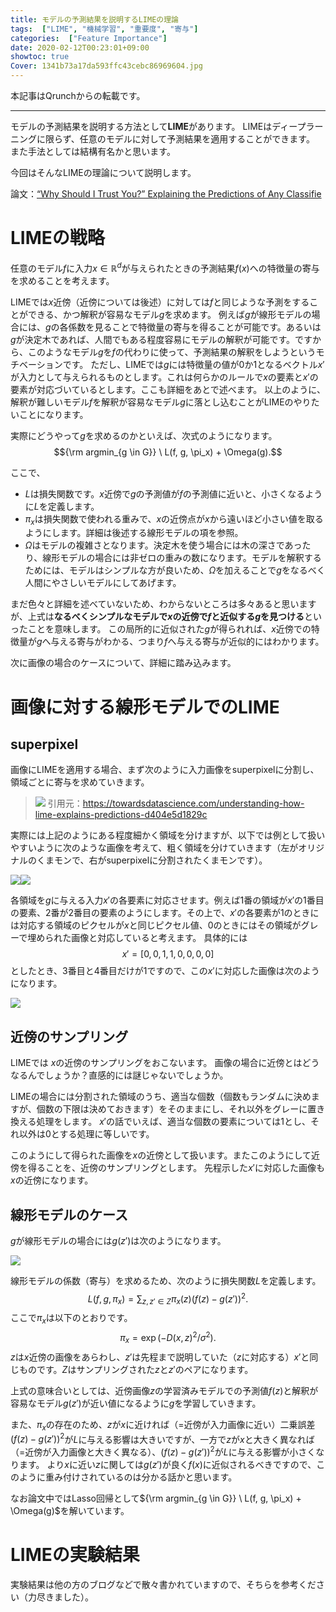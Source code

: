 ```yaml
---
title: モデルの予測結果を説明するLIMEの理論
tags:  ["LIME", "機械学習", "重要度", "寄与"]
categories:  ["Feature Importance"]
date: 2020-02-12T00:23:01+09:00
showtoc: true
Cover: 1341b73a17da593ffc43cebc86969604.jpg
---
```


本記事はQrunchからの転載です。
___

モデルの予測結果を説明する方法として**LIME**があります。
LIMEはディープラーニングに限らず、任意のモデルに対して予測結果を適用することができます。
また手法としては結構有名かと思います。

今回はそんなLIMEの理論について説明します。

論文：[“Why Should I Trust You?” Explaining the Predictions of Any Classifie](https://www.kdd.org/kdd2016/papers/files/rfp0573-ribeiroA.pdf)

# LIMEの戦略
任意のモデル$f$に入力$x \in \mathbb{R}^d$が与えられたときの予測結果$f(x)$への特徴量の寄与を求めることを考えます。

LIMEでは$x$近傍（近傍については後述）に対しては$f$と同じような予測をすることができる、かつ解釈が容易なモデル$g$を求めます。
例えば$g$が線形モデルの場合には、$g$の各係数を見ることで特徴量の寄与を得ることが可能です。あるいは$g$が決定木であれば、人間でもある程度容易にモデルの解釈が可能です。ですから、このようなモデル$g$を$f$の代わりに使って、予測結果の解釈をしようというモチベーションです。
ただし、LIMEでは$g$には特徴量の値が$0$か$1$となるベクトル$x'$が入力として与えられるものとします。これは何らかのルールで$x$の要素と$x'$の要素が対応づいているとします。ここも詳細をあとで述べます。
以上のように、解釈が難しいモデル$f$を解釈が容易なモデル$g$に落とし込むことがLIMEのやりたいことになります。

実際にどうやって$g$を求めるのかといえば、次式のようになります。
$${\rm argmin_{g \in G}} \ L(f, g, \pi_x) + \Omega(g).$$

ここで、
* $L$は損失関数です。$x$近傍で$g$の予測値が$f$の予測値に近いと、小さくなるように$L$を定義します。
* $\pi_x$は損失関数で使われる重みで、$x$の近傍点が$x$から遠いほど小さい値を取るようにします。詳細は後述する線形モデルの項を参照。
* $\Omega$はモデルの複雑さとなります。決定木を使う場合には木の深さであったり、線形モデルの場合には非ゼロの重みの数になります。モデルを解釈するためには、モデルはシンプルな方が良いため、$\Omega$を加えることで$g$をなるべく人間にやさしいモデルにしてあげます。

まだ色々と詳細を述べていないため、わからないところは多々あると思いますが、上式は**なるべくシンプルなモデルで$x$の近傍で$f$と近似する$g$を見つける**といったことを意味します。
この局所的に近似された$g$が得られれば、$x$近傍での特徴量が$g$へ与える寄与がわかる、つまり$f$へ与える寄与が近似的にはわかります。

次に画像の場合のケースについて、詳細に踏み込みます。
# 画像に対する線形モデルでのLIME

## superpixel
画像にLIMEを適用する場合、まず次のように入力画像をsuperpixelに分割し、領域ごとに寄与を求めていきます。

> ![](1341b73a17da593ffc43cebc86969604.jpg)
引用元：https://towardsdatascience.com/understanding-how-lime-explains-predictions-d404e5d1829c

実際には上記のようにある程度細かく領域を分けますが、以下では例として扱いやすいように次のような画像を考えて、粗く領域を分けていきます（左がオリジナルのくまモンで、右がsuperpixelに分割されたくまモンです）。

![](ad1fa258f844d5a4ad33e45d75dcf7da.png)![](cc5a03cf0c2b50e3217a99edddcc002b.jpg)

各領域を$g$に与える入力$x'$の各要素に対応させます。例えば1番の領域が$x'$の1番目の要素、2番が2番目の要素のようにします。その上で、$x'$の各要素が1のときには対応する領域のピクセルが$x$と同じピクセル値、0のときにはその領域がグレーで埋められた画像と対応していると考えます。
具体的には
$$x' = [0, 0, 1, 1, 0,0,0,0]$$
としたとき、3番目と4番目だけが1ですので、この$x'$に対応した画像は次のようになります。

![](158a3d802d662d2e95988553c4d83e5d.jpg)

## 近傍のサンプリング
LIMEでは $x$の近傍のサンプリングをおこないます。
画像の場合に近傍とはどうなるんでしょうか？直感的には謎じゃないでしょうか。

LIMEの場合には分割された領域のうち、適当な個数（個数もランダムに決めますが、個数の下限は決めておきます）をそのままにし、それ以外をグレーに置き換える処理をします。
$x'$の話でいえば、適当な個数の要素については1とし、それ以外は0とする処理に等しいです。

このようにして得られた画像を$x$の近傍として扱います。またこのようにして近傍を得ることを、近傍のサンプリングとします。
先程示した$x'$に対応した画像も$x$の近傍になります。

## 線形モデルのケース
$g$が線形モデルの場合には$g(z')$は次のようになります。

![](e25d1447ff223231a0d857396c39ef6f.png)

線形モデルの係数（寄与）を求めるため、次のように損失関数$L$を定義します。
$$  L(f, g, \pi_x) = \sum_{z,z'∈Z}\pi_x(z) (f(z) − g(z'))^2.$$
ここで$\pi_x$は以下のとおりです。
$$ \pi_x = \exp(−D(x, z)^2/\sigma^2).$$ 
$z$は$x$近傍の画像をあらわし、$z'$は先程まで説明していた（$z$に対応する）$x'$と同じものです。$Z$はサンプリングされた$z$と$z'$のペアになります。

上式の意味合いとしては、近傍画像$z$の学習済みモデルでの予測値$f(z)$と解釈が容易なモデル$g(z')$が近い値になるように$g$を学習していきます。

また、$\pi_x$の存在のため、$z$が$x$に近ければ（=近傍が入力画像に近い）二乗誤差$(f(z) − g(z'))^2$が$L$に与える影響は大きいですが、一方で$z$が$x$と大きく異なれば（=近傍が入力画像と大きく異なる）、$(f(z) − g(z'))^2$が$L$に与える影響が小さくなります。
より$x$に近い$z$に関しては$g(z')$が良く$f(x)$に近似されるべきですので、このように重み付けされているのは分かる話かと思います。

なお論文中ではLasso回帰として${\rm argmin_{g \in G}} \ L(f, g, \pi_x) + \Omega(g)$を解いています。

# LIMEの実験結果
実験結果は他の方のブログなどで散々書かれていますので、そちらを参考ください（力尽きました）。
